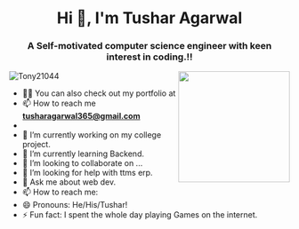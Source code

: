 <h1 align="center">Hi 👋, I'm Tushar Agarwal</h1>
<h3 align="center">A Self-motivated computer science engineer with keen interest in coding.!!</h3>

<img align='right' src='https://user-images.githubusercontent.com/5713670/87202985-820dcb80-c2b6-11ea-9f56-7ec461c497c3.gif' width='200'>

<p align="left"> <img src="https://komarev.com/ghpvc/?username=Tony21044&label=Profile%20views&color=129e00&style=plastic" alt="Tony21044" /> </p>


- 👨‍💻 You can also check out my portfolio at []()
- 📫 How to reach me **tusharagarwal365@gmail.com**
- 
- 🔭 I’m currently working on my college project.
- 🌱 I’m currently learning Backend.
- 👯 I’m looking to collaborate on ...
- 🤔 I’m looking for help with ttms erp.
- 💬 Ask me about web dev.
- 📫 How to reach me: 
- 😄 Pronouns: He/His/Tushar!
- ⚡ Fun fact: I spent the whole day playing Games on the internet.

